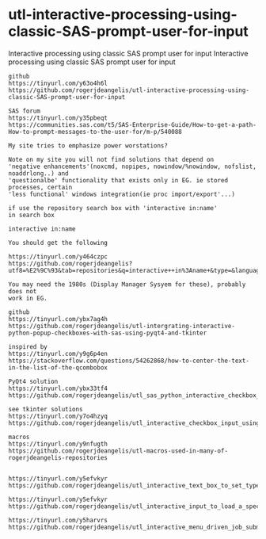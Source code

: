 # utl-interactive-processing-using-classic-SAS-prompt-user-for-input
Interactive processing using classic SAS prompt user for input
    Interactive processing using classic SAS prompt user for input                                                                      
                                                                                                                                        
    github                                                                                                                              
    https://tinyurl.com/y63o4h6l                                                                                                        
    https://github.com/rogerjdeangelis/utl-interactive-processing-using-classic-SAS-prompt-user-for-input                               
                                                                                                                                        
    SAS forum                                                                                                                           
    https://tinyurl.com/y35pbeqt                                                                                                        
    https://communities.sas.com/t5/SAS-Enterprise-Guide/How-to-get-a-path-How-to-prompt-messages-to-the-user-for/m-p/540088             
                                                                                                                                        
    My site tries to emphasize power worstations?                                                                                       
                                                                                                                                        
    Note on my site you will not find solutions that depend on                                                                          
    'negative enhancements'(noxcmd, nopipes, nowindow/%nowindow, nofslist, noaddrlong..) and                                            
    'questionalbe' functionality that exists only in EG. ie stored processes, certain                                                   
    'less functional' windows integration(ie proc import/export'...)                                                                    
                                                                                                                                        
    if use the repository search box with 'interactive in:name'                                                                         
    in search box                                                                                                                       
                                                                                                                                        
    interactive in:name                                                                                                                 
                                                                                                                                        
    You should get the following                                                                                                        
                                                                                                                                        
    https://tinyurl.com/y464czpc                                                                                                        
    https://github.com/rogerjdeangelis?utf8=%E2%9C%93&tab=repositories&q=interactive++in%3Aname+&type=&language=                        
                                                                                                                                        
    You may need the 1980s (Display Manager Sysyem for these), probably does not                                                        
    work in EG.                                                                                                                         
                                                                                                                                        
    github                                                                                                                              
    https://tinyurl.com/ybx7ag4h                                                                                                        
    https://github.com/rogerjdeangelis/utl-intergrating-interactive-python-popup-checkboxes-with-sas-using-pyqt4-and-tkinter            
                                                                                                                                        
    inspired by                                                                                                                         
    https://tinyurl.com/y9g6p4en                                                                                                        
    https://stackoverflow.com/questions/54262868/how-to-center-the-text-in-the-list-of-the-qcombobox                                    
                                                                                                                                        
    PyQt4 solution                                                                                                                      
    https://tinyurl.com/ybx33tf4                                                                                                        
    https://github.com/rogerjdeangelis/utl_sas_python_interactive_checkbox_input_to_sas                                                 
                                                                                                                                        
    see tkinter solutions                                                                                                               
    https://tinyurl.com/y7o4hzyq                                                                                                        
    https://github.com/rogerjdeangelis/utl_interactive_checkbox_input_using_python_tkinter_to_subset_sas_dataset                        
                                                                                                                                        
    macros                                                                                                                              
    https://tinyurl.com/y9nfugth                                                                                                        
    https://github.com/rogerjdeangelis/utl-macros-used-in-many-of-rogerjdeangelis-repositories                                          
                                                                                                                                        
                                                                                                                                        
    https://tinyurl.com/y5efvkyr                                                                                                        
    https://github.com/rogerjdeangelis/utl_interactive_text_box_to_set_type_and_length_for_text_file_input                              
                                                                                                                                        
    https://tinyurl.com/y5efvkyr                                                                                                        
    https://github.com/rogerjdeangelis/utl_interactive_input_to_load_a_specified_web_table_into_wps_sas                                 
                                                                                                                                        
    https://tinyurl.com/y5harvrs                                                                                                        
    https://github.com/rogerjdeangelis/utl_interactive_menu_driven_job_submission_pmenu                                                 
